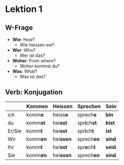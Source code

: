# Lektion 1

## W-Frage
- **Wie**: How?
    - Wie heissen sie?
- **Wer**: Who?
    - Wer ist das?
- **Woher**: From where?
    - Woher kommst du?
- **Was**: What?
    - Was ist das?

## Verb: Konjugation

|      | Kommen | Heissen | Sprechen | Sein |
| ---- | ----   | ----    | ----     | ---- | 
| ich  | komm**e** | heiss**e**    | sprech**e**     | **bin** | 
| du | komm**st**   |   hei**sst**  | spr**i**ch**st**    | **bist** | 
| Er/Sie | komm**t**   |   hei**sst**  | spr**i**ch**t**     | **ist** | 
| Wir | komm**en**   |   hei**ssen**  | sprech**en**     | **sind** | 
| Ihr | komm**t**   |   hei**sst**  | spr**e**ch**t**     | **seid** | 
| Sie | komm**en**   |   hei**ssen**  | sprech**en**     | **sind** | 
